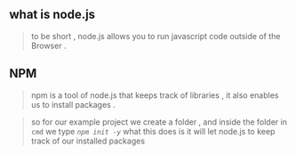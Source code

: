 ## what is node.js

> to be short , node.js allows you to run javascript code outside of the Browser .

## NPM

> npm is a tool of node.js that keeps track of libraries , it also enables us to install packages .

> so for our example project we create a folder , and inside the folder in `cmd` we type *`npm init -y`* what this does is it will let node.js to keep track of our installed packages 

